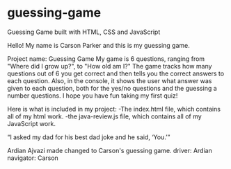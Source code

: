# guessing-game
Guessing Game built with HTML, CSS and JavaScript

Hello! My name is Carson Parker and this is my guessing game.

Project name: Guessing Game
My game is 6 questions, ranging from "Where did I grow up?", to "How old am I?"
The game tracks how many questions out of 6 you get correct and then tells you the correct answers to each question. Also, in the console, it shows the user what answer was given to each question, both for the yes/no questions and the guessing a number questions. I hope you have fun taking my first quiz!

Here is what is included in my project:
-The index.html file, which contains all of my html work.
-the java-review.js file, which contains all of my JavaScript work.

“I asked my dad for his best dad joke and he said, ‘You.’”


Ardian Ajvazi made changed to Carson's guessing game.
driver: Ardian
navigator: Carson

